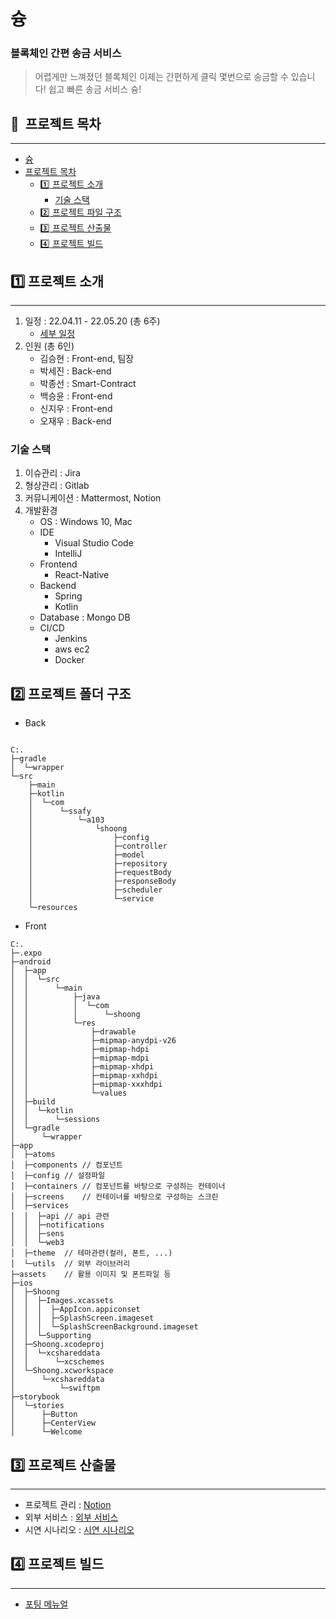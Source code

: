 # 슝

<h3> 블록체인 간편 송금 서비스 </h3>

> 어렵게만 느껴졌던 블록체인
> 이제는 간편하게 클릭 몇번으로 송금할 수 있습니다!
> 쉽고 빠른 송금 서비스 슝!

## 📎  프로젝트 목차

---

- [슝](#슝)<br/>
- [프로젝트 목차](#프로젝트-목차)
  - [1️⃣ 프로젝트 소개](#1️⃣-프로젝트-소개)
    - [기술 스택](#기술-스택)
  - [2️⃣ 프로젝트 파일 구조](#2️⃣-프로젝트-파일-구조)
  - [3️⃣ 프로젝트 산출물](#3️⃣-프로젝트-산출물)
  - [4️⃣ 프로젝트 빌드](#4️⃣-프로젝트-빌드)

## 1️⃣ 프로젝트 소개

---

1. 일정 : 22.04.11 - 22.05.20 (총 6주)
   - [세부 일정](https://important-leopon-e7f.notion.site/8e8d35b0b4d94b5ca450f576b2507a5c?v=ee14149371de443fb485835be69bcda4)
2. 인원 (총 6인)
   - 김승현 : Front-end, 팀장
   - 박세진 : Back-end
   - 박종선 : Smart-Contract
   - 백승윤 : Front-end
   - 신지우 : Front-end
   - 오재우 : Back-end

### 기술 스택

1. 이슈관리 : Jira
2. 형상관리 : Gitlab
3. 커뮤니케이션 : Mattermost, Notion
4. 개발환경
   - OS : Windows 10, Mac
   - IDE
     - Visual Studio Code
     - IntelliJ
   - Frontend
     - React-Native
   - Backend
     - Spring
     - Kotlin
   - Database : Mongo DB
   - CI/CD
     - Jenkins
     - aws ec2
     - Docker

## 2️⃣ 프로젝트 폴더 구조


- Back
```

C:.
├─gradle
│  └─wrapper
└─src
    ├─main
    ├─kotlin
    │  └─com
    │      └─ssafy     
    │          └─a103
    │              └shoong
    │                  ├─config
    │                  ├─controller
    │                  ├─model
    │                  ├─repository
    │                  ├─requestBody
    │                  ├─responseBody
    │                  ├─scheduler
    │                  └─service
    └─resources
```
- Front

```
C:.
├─.expo
├─android
│  ├─app
│  │  └─src
│  │      └─main
│  │          ├─java
│  │          │  └─com
│  │          │      └─shoong
│  │          └─res
│  │              ├─drawable
│  │              ├─mipmap-anydpi-v26
│  │              ├─mipmap-hdpi
│  │              ├─mipmap-mdpi
│  │              ├─mipmap-xhdpi
│  │              ├─mipmap-xxhdpi
│  │              ├─mipmap-xxxhdpi
│  │              └─values
│  ├─build
│  │  └─kotlin
│  │      └─sessions
│  └─gradle
│      └─wrapper
├─app
│  ├─atoms
│  ├─components	// 컴포넌트
│  ├─config	// 설정파일
│  ├─containers	// 컴포넌트를 바탕으로 구성하는 컨테이너
│  ├─screens	// 컨테이너를 바탕으로 구성하는 스크린
│  ├─services	
│  │  ├─api	// api 관련
│  │  ├─notifications
│  │  ├─sens	
│  │  └─web3
│  ├─theme	// 테마관련(컬러, 폰트, ...)
│  └─utils	// 외부 라이브러리
├─assets	// 활용 이미지 및 폰트파일 등
├─ios
│  ├─Shoong
│  │  ├─Images.xcassets
│  │  │  ├─AppIcon.appiconset
│  │  │  ├─SplashScreen.imageset
│  │  │  └─SplashScreenBackground.imageset
│  │  └─Supporting
│  ├─Shoong.xcodeproj
│  │  └─xcshareddata
│  │      └─xcschemes
│  └─Shoong.xcworkspace
│      └─xcshareddata
│          └─swiftpm
├─storybook
│  └─stories
│      ├─Button
│      ├─CenterView
│      └─Welcome
```
## 3️⃣ 프로젝트 산출물

---

- 프로젝트 관리 : [Notion](https://important-leopon-e7f.notion.site/TEAM-SHOONG-6671e3cd539c4146b273fed54ccfa520)
- 외부 서비스 : [외부 서비스](https://lab.ssafy.com/s06-final/S06P31A103/-/blob/develop/exec/2.%20%EC%99%B8%EB%B6%80%20%EC%84%9C%EB%B9%84%EC%8A%A4.pdf)
- 시연 시나리오 : [시연 시나리오](https://lab.ssafy.com/s06-final/S06P31A103/-/blob/develop/exec/4.%20%EC%8B%9C%EC%97%B0%20%EC%8B%9C%EB%82%98%EB%A6%AC%EC%98%A4.pdf)

## 4️⃣ 프로젝트 빌드

---

- [포팅 메뉴얼](https://lab.ssafy.com/s06-final/S06P31A103/-/blob/develop/exec/1.%20%ED%8F%AC%ED%8C%85%20%EB%A7%A4%EB%89%B4%EC%96%BC.pdf)
